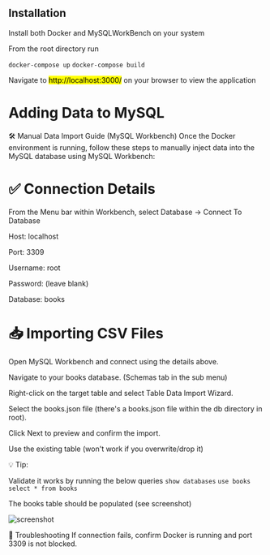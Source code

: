 ## Installation

Install both Docker and MySQLWorkBench on your system

From the root directory run 

```docker-compose up```
   ```docker-compose build```


Navigate to <mark>http://localhost:3000/</mark> on your browser to view the application


# Adding Data to MySQL

🛠️ Manual Data Import Guide (MySQL Workbench)
Once the Docker environment is running, follow these steps to manually inject data into the MySQL database using MySQL Workbench:

# ✅ Connection Details
From the Menu bar within Workbench, select Database -> Connect To Database 

Host: localhost

Port: 3309

Username: root

Password: (leave blank)

Database: books

# 📥 Importing CSV Files
Open MySQL Workbench and connect using the details above.

Navigate to your books database. (Schemas tab in the sub menu)

Right-click on the target table and select Table Data Import Wizard.

Select the books.json file (there's a books.json file within the db directory in root).

Click Next to preview and confirm the import.

Use the existing table (won't work if you overwrite/drop it)

💡 Tip: 

Validate it works by running the below queries 
```show databases```
```use books```
```select * from books```

The books table should be populated (see screenshot)

![screenshot](db/sqlHelper.png)




🧼 Troubleshooting
If connection fails, confirm Docker is running and port 3309 is not blocked.

